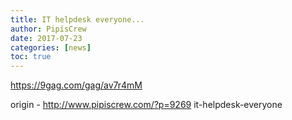 ```yaml
---
title: IT helpdesk everyone...
author: PipisCrew
date: 2017-07-23
categories: [news]
toc: true
---
```


https://9gag.com/gag/av7r4mM

origin - http://www.pipiscrew.com/?p=9269 it-helpdesk-everyone